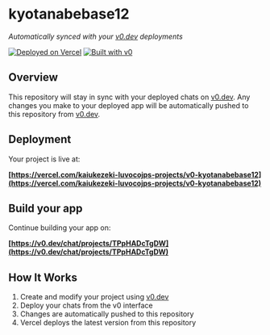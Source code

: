 # kyotanabebase12

*Automatically synced with your [v0.dev](https://v0.dev) deployments*

[![Deployed on Vercel](https://img.shields.io/badge/Deployed%20on-Vercel-black?style=for-the-badge&logo=vercel)](https://vercel.com/kaiukezeki-luvocojps-projects/v0-kyotanabebase12)
[![Built with v0](https://img.shields.io/badge/Built%20with-v0.dev-black?style=for-the-badge)](https://v0.dev/chat/projects/TPpHADcTgDW)

## Overview

This repository will stay in sync with your deployed chats on [v0.dev](https://v0.dev).
Any changes you make to your deployed app will be automatically pushed to this repository from [v0.dev](https://v0.dev).

## Deployment

Your project is live at:

**[https://vercel.com/kaiukezeki-luvocojps-projects/v0-kyotanabebase12](https://vercel.com/kaiukezeki-luvocojps-projects/v0-kyotanabebase12)**

## Build your app

Continue building your app on:

**[https://v0.dev/chat/projects/TPpHADcTgDW](https://v0.dev/chat/projects/TPpHADcTgDW)**

## How It Works

1. Create and modify your project using [v0.dev](https://v0.dev)
2. Deploy your chats from the v0 interface
3. Changes are automatically pushed to this repository
4. Vercel deploys the latest version from this repository